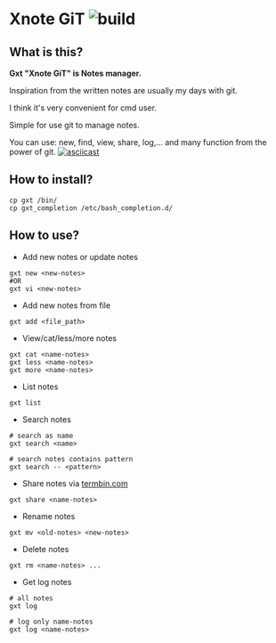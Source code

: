 # Xnote GiT  ![build](https://travis-ci.org/TxGVNN/gxt.svg?branch=master)
## What is this?
**Gxt "Xnote GiT" is Notes manager.**

Inspiration from the written notes are usually my days with git.

I think it's very convenient for cmd user.

Simple for use git to manage notes.

You can use: new, find, view, share, log,... and many function from the power of git.
[![asciicast](https://asciinema.org/a/4hovdgyvsja9104o0dlx0cjsb.png)](https://asciinema.org/a/4hovdgyvsja9104o0dlx0cjsb)

## How to install?
```
cp gxt /bin/
cp gxt_completion /etc/bash_completion.d/
```
## How to use?

- Add new notes or update notes
```
gxt new <new-notes>
#OR
gxt vi <new-notes>
```

- Add new notes from file
```
gxt add <file_path>
```

- View/cat/less/more notes
```
gxt cat <name-notes>
gxt less <name-notes>
gxt more <name-notes>
```

- List notes
```
gxt list
```

- Search notes
```
# search as name
gxt search <name>
```
```
# search notes contains pattern
gxt search -- <pattern>
```

- Share notes via [termbin.com](http://termbin.com)
```
gxt share <name-notes>
```

- Rename notes
```
gxt mv <old-notes> <new-notes>
```

- Delete notes
```
gxt rm <name-notes> ...
```

- Get log notes
```
# all notes
gxt log
```
```
# log only name-notes
gxt log <name-notes>
```
